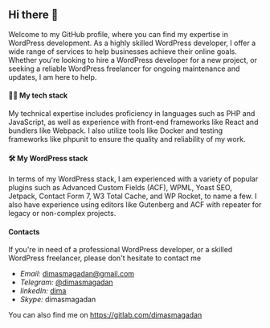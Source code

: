 ## Hi there 👋

Welcome to my GitHub profile, where you can find my expertise in WordPress development. As a highly skilled WordPress developer, I offer a wide range of services to help businesses achieve their online goals. Whether you're looking to hire a WordPress developer for a new project, or seeking a reliable WordPress freelancer for ongoing maintenance and updates, I am here to help.


#### 👨‍💻 My tech stack

My technical expertise includes proficiency in languages such as PHP and JavaScript, as well as experience with front-end frameworks like React and bundlers like Webpack. I also utilize tools like Docker and testing frameworks like phpunit to ensure the quality and reliability of my work.

#### 🛠 My WordPress stack

In terms of my WordPress stack, I am experienced with a variety of popular plugins such as Advanced Custom Fields (ACF), WPML, Yoast SEO, Jetpack, Contact Form 7, W3 Total Cache, and WP Rocket, to name a few. I also have experience using editors like Gutenberg and ACF with repeater for legacy or non-complex projects.

#### Contacts
If you're in need of a professional WordPress developer, or a skilled WordPress freelancer, please don't hesitate to contact me
* *Email:* [dimasmagadan@gmail.com](mailto:dimasmagadan+github@gmail.com)
* *Telegram:* [@dimasmagadan](https://t.me/dimasmagadan)
* *linkedIn:* [dima](https://www.linkedin.com/in/senior-wordpress-developer-dima/)
* *Skype:* dimasmagadan

You can also find me on https://gitlab.com/dimasmagadan

